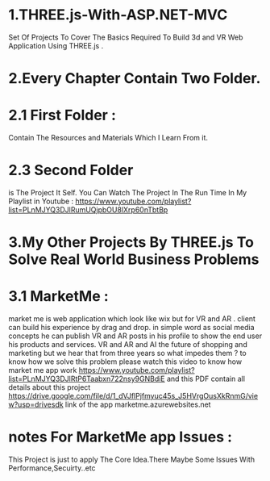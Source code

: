 # 1.THREE.js-With-ASP.NET-MVC
Set Of Projects To Cover The Basics Required To Build 3d and VR Web Application Using THREE.js . 
# 2.Every Chapter Contain Two Folder. 
# 2.1 First Folder : 
Contain The Resources and  Materials Which I Learn From it. 
# 2.3 Second Folder
is The Project It Self. 
You Can Watch The Project In The Run Time In My Playlist in Youtube : 
https://www.youtube.com/playlist?list=PLnMJYQ3DJlRumUQjpbOU8lXrp60nTbtBp
# 3.My Other Projects By THREE.js To Solve Real World Business Problems
# 3.1 MarketMe :
market me is web application which look like wix but for VR and AR . client can build his experience by drag and drop. in simple word as social media concepts he can publish VR and AR posts in his profile to show the end user his products and services.
VR and AR  and AI the future of shopping and marketing but we hear that from three years so what impedes them ?
 to know how we solve this problem please watch this video to know
how market me app work 
https://www.youtube.com/playlist?list=PLnMJYQ3DJlRtP6Taabxn722nsy9GNBdiE
and this PDF contain all details about this project
https://drive.google.com/file/d/1_dVJflPjfmyuc45s_J5HVrgOusXkRnmG/view?usp=drivesdk
link of the app
marketme.azurewebsites.net
# notes For MarketMe app Issues :
This Project is just to apply The Core Idea.There Maybe Some Issues With Performance,Secuirty..etc 
